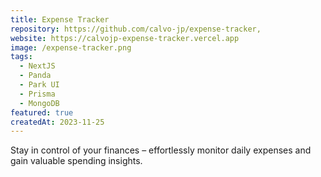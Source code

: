 ```yaml
---
title: Expense Tracker
repository: https://github.com/calvo-jp/expense-tracker,
website: https://calvojp-expense-tracker.vercel.app
image: /expense-tracker.png
tags:
  - NextJS
  - Panda
  - Park UI
  - Prisma
  - MongoDB
featured: true
createdAt: 2023-11-25
---
```


Stay in control of your finances – effortlessly monitor daily expenses and gain valuable spending insights.
